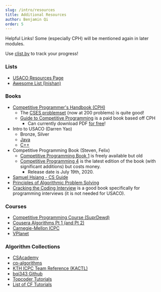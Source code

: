 ```yaml
---
slug: /intro/resources
title: Additional Resources
author: Benjamin Qi
order: 5
---
```


Helpful Links! Some (especially CPH) will be mentioned again in later modules.

<!-- END DESCRIPTION -->

Use [clist.by](https://clist.by/coder/bqi343/) to track your progress!

### Lists

  * [USACO Resources Page](http://www.usaco.org/index.php?page=resources)
  * [Awesome List (Inishan)](http://codeforces.com/blog/entry/23054)

### Books

  * [Competitive Programmer's Handbook (CPH)](https://cses.fi/book/book.pdf)
    * The [CSES problemset](https://cses.fi/problemset/) (now at 200 problems) is quite good!
    * [Guide to Competitive Programming](https://www.amazon.com/Guide-Competitive-Programming-Algorithms-Undergraduate/dp/3319725467) is a paid book based off CPH
      * Can currently download PDF [for free](https://link.springer.com/book/10.1007/978-3-319-72547-5)!
  * Intro to USACO (Darren Yao) 
    * Bronze, Silver
    * [Java](http://darrenyao.com/usacobook/java.pdf)
    * [C++](http://darrenyao.com/usacobook/cpp.pdf)
  * Competitive Programming Book (Steven, Felix)
    * [Competitive Programming Book 1](http://www.comp.nus.edu.sg/~stevenha/myteaching/competitive_programming/cp1.pdf) is freely available but old
    * [Competitive Programming 4](https://cpbook.net/) is the latest edition of the book (with significant additions) but costs money.
      * Release date is July 19th, 2020.
  * [Samuel Hsiang - CS Guide](https://github.com/alwayswimmin/cs_guide)
  * [Principles of Algorithmic Problem Solving](http://www.csc.kth.se/~jsannemo/slask/main.pdf)
  * [Cracking the Coding Interview](http://www.crackingthecodinginterview.com/) is a good book specifically for programming interviews (it is not needed for USACO).

### Courses

  * [Competitive Programming Course (SuprDewd)](https://github.com/SuprDewd/T-414-AFLV)
  * [Cousera Algorithms Pt 1 (and Pt 2)](https://www.coursera.org/learn/algorithms-part1)
  * [Carnegie-Mellon ICPC](https://contest.cs.cmu.edu/295/f17/)
  * [VPlanet](https://vplanetcoding.com/)

### Algorithm Collections

  * [CSAcademy](https://csacademy.com/lessons/)
  * [cp-algorithms](https://cp-algorithms.com/)
  * [KTH ICPC Team Reference (KACTL)](https://github.com/kth-competitive-programming/kactl)
  * [bqi343 Github](https://github.com/bqi343/USACO)
  * [Topcoder Tutorials](http://www.topcoder.com/community/data-science/data-science-tutorials/)
  * [List of CF Tutorials](http://codeforces.com/blog/entry/57282)

